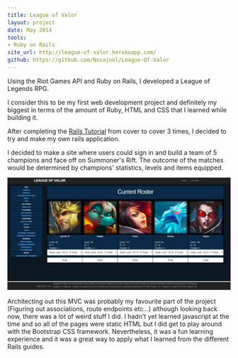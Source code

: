 ```yaml
---
title: League of Valor
layout: project
date: May 2014
tools:
- Ruby on Rails
site_url: http://league-of-valor.herokuapp.com/
github: https://github.com/Nosajool/League-Of-Valor
---
```

Using the Riot Games API and Ruby on Rails, I developed a League of Legends RPG.

I consider this to be my first web development project and definitely my biggest in terms of the amount of Ruby, HTML and CSS that I learned while building it.

After completing the [Rails Tutorial](https://www.railstutorial.org/book) from cover to cover 3 times, I decided to try and make my own rails application.

I decided to make a site where users could sign in and build a team of 5 champions and face off on Summoner's Rift. The outcome of the matches would be determined by champions' statistics, levels and items equipped.

![League of Valor](/assets/images/projects/league-of-valor.png)

Architecting out this MVC was probably my favourite part of the project (Figuring out associations, route  endpoints etc...) although looking back now, there was a lot of weird stuff I did. I hadn't yet learned javascript at the time and so all of the pages were static HTML but I did get to play around with the Bootstrap CSS framework. Nevertheless, it was a fun learning experience and it was a great way to apply what I learned from the different Rails guides.
